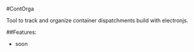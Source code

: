 #ContOrga

Tool to track and organize container dispatchments build with electronjs.

##Features:
* soon
